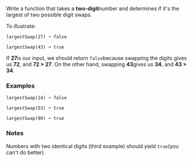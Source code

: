 Write a function that takes a **two-digit**number and determines if it's the largest of two possible digit swaps.

To illustrate:

    largestSwap(27) ➞ false

    largestSwap(43) ➞ true

If **27**is our input, we should return `false`because swapping the digits gives us **72**, and **72 > 27**. On the other hand, swapping **43**gives us **34**, and **43 > 34**.


### Examples ###
    largestSwap(14) ➞ false

    largestSwap(53) ➞ true

    largestSwap(99) ➞ true


### Notes ###
Numbers with two identical digits (third example) should yield `true`(you can't do better).